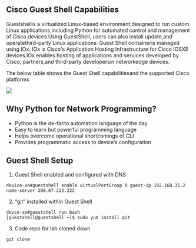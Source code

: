 ## Cisco Guest Shell Capabilities

Guestshellis a virtualized Linux-based environment,designed to run custom Linux applications,including Python for automated control and management of Cisco devices.Using GuestShell, users can also install update,and operatethird-party Linux applications. Guest Shell containeris managed using IOx. IOx is Cisco's Application Hosting Infrastructure for Cisco IOSXE devices.IOx enables hosting of applications and services developed by Cisco, partners,and third-party developersin networkedge devices.

The below table shows the Guest Shell capabilitiesand the supported Cisco platforms

![](/posts/files/python_at_the_edge/images/guest_shell_cap.jpg)

## Why Python for Network Programming?

- Python is the de-facto automation language of the day
- Easy to learn but powerful programming language
- Helps overcome operational shortcomings of CLI
- Provides programmatic access to device’s configuration

## Guest Shell Setup

1. Guest Shell enabled and configured with DNS

```
device-xe#guestshell enable virtualPortGroup 0 guest-ip 192.168.35.2 name-server 208.67.222.222
```

2. “git” installed within Guest Shell
```
devce-xe#guestshell run bash
[guestshell@guestshell ~]$ sudo yum install git
```

3. Code repo for lab cloned down

```
git clone 
```
